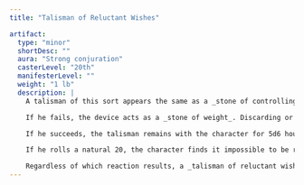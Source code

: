 ```yaml
---
title: "Talisman of Reluctant Wishes"

artifact:
  type: "minor"
  shortDesc: ""
  aura: "Strong conjuration"
  casterLevel: "20th"
  manifesterLevel: ""
  weight: "1 lb"
  description: |
    A talisman of this sort appears the same as a _stone of controlling earth elementals_. Its powers are quite different, however, and dependent on the Charisma of the individual holding the talisman. Whenever a character touches a _talisman of reluctant wishes_, he must make a DC 15 Charisma check.

    If he fails, the device acts as a _stone of weight_. Discarding or destroying it results in 5d6 points of damage to the character and the disappearance of the talisman.

    If he succeeds, the talisman remains with the character for 5d6 hours, or until a _wish_ is made with it, whichever comes first. It then disappears.

    If he rolls a natural 20, the character finds it impossible to be rid of the talisman for as many months as he has points of Charisma. In addition, the artifact grants him one _wish_ for every 6 points of the character's Charisma. It also grows warm and throbs whenever its possessor comes within 20 feet of a mechanical or magic trap. (If the talisman is not held, its warning heat and pulses are of no avail.)

    Regardless of which reaction results, a _talisman of reluctant wishes_ disappears when its time period expires, leaving behind a 10,000 gp diamond in its stead.
---
```


